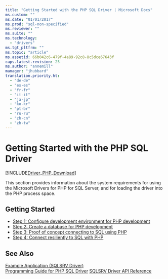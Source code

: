 ```yaml
---
title: "Getting Started with the PHP SQL Driver | Microsoft Docs"
ms.custom: ""
ms.date: "01/01/2017"
ms.prod: "sql-non-specified"
ms.reviewer: ""
ms.suite: ""
ms.technology: 
  - "drivers"
ms.tgt_pltfrm: ""
ms.topic: "article"
ms.assetid: 66b042c6-479f-4a89-92c8-8c5dce67643f
caps.latest.revision: 25
ms.author: "annemill"
manager: "jhubbard"
translation.priority.ht: 
  - "de-de"
  - "es-es"
  - "fr-fr"
  - "it-it"
  - "ja-jp"
  - "ko-kr"
  - "pt-br"
  - "ru-ru"
  - "zh-cn"
  - "zh-tw"
---
```

# Getting Started with the PHP SQL Driver
[!INCLUDE[Driver_PHP_Download](../../connect/php/includes)]

This section provides information about the system requirements for using the Microsoft Drivers for PHP for SQL Server, and for loading the driver into the PHP process space.  
  
## Getting Started  
* [Step 1: Configure development environment for PHP development](../../connect/php/step-1--configure-development-environment-for-php-development.md)  
* [Step 2: Create a database for PHP development](../../connect/php/step-2--create-a-sql-database-for-php-development.md)  
* [Step 3: Proof of concept connecting to SQL using PHP](../../connect/php/step-3--proof-of-concept-connecting-to-sql-using-php.md)  
* [Step 4: Connect resiliently to SQL with PHP](../../connect/php/step-4--connect-resiliently-to-sql-with-php.md)  
  
## See Also  
[Example Application &#40;SQLSRV Driver&#41;](../../connect/php/example-application--sqlsrv-driver-.md)  
[Programming Guide for PHP SQL Driver](../../connect/php/programming-guide-for-php-sql-driver.md)
[SQLSRV Driver API Reference](../../connect/php/sqlsrv-driver-api-reference.md)  
  
